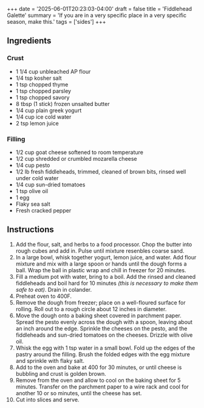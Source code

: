 +++
date = '2025-06-01T20:23:03-04:00'
draft = false
title = 'Fiddlehead Galette'
summary = 'If you are in a very specific place in a very specific season, make this.'
tags = ['sides']
+++

## Ingredients

### Crust
- 1 1/4 cup unbleached AP flour
- 1/4 tsp kosher salt
- 1 tsp chopped thyme
- 1 tsp chopped parsley
- 1 tsp chopped savory
- 8 tbsp (1 stick) frozen unsalted butter
- 1/4 cup plain greek yogurt
- 1/4 cup ice cold water
- 2 tsp lemon juice

### Filling

- 1/2 cup goat cheese softened to room temperature
- 1/2 cup shredded or crumbled mozarella cheese
- 1/4 cup pesto
- 1/2 lb fresh fiddleheads, trimmed, cleaned of brown bits, rinsed well under cold water
- 1/4 cup sun-dried tomatoes
- 1 tsp olive oil
- 1 egg
- Flaky sea salt
- Fresh cracked pepper

## Instructions

1. Add the flour, salt, and herbs to a food processor. Chop the butter into rough cubes and add in. Pulse until mixture resenbles coarse sand.
2. In a large bowl, whisk together yogurt, lemon juice, and water. Add flour mixture and mix with a large spoon or hands until the dough forms a ball. Wrap the ball in plastic wrap and chill in freezer for 20 minutes.
3. Fill a medium pot with water, bring to a boil. Add the rinsed and cleaned fiddleheads and boil hard for 10 minutes *(this is necessary to make them safe to eat)*. Drain in colander.
4. Preheat oven to 400F.
5. Remove the dough from freezer; place on a well-floured surface for rolling. Roll out to a rough circle about 12 inches in diameter.
6. Move the dough onto a baking sheet covered in parchment paper. Spread the pesto evenly across the dough with a spoon, leaving about an inch around the edge. Sprinkle the cheeses on the pesto, and the fiddleheads and sun-dried tomatoes on the cheeses. Drizzle with olive oil.
7. Whisk the egg with 1 tsp water in a small bowl. Fold up the edges of the pastry around the filling. Brush the folded edges with the egg mixture and sprinkle with flaky salt.
8. Add to the oven and bake at 400 for 30 minutes, or until cheese is bubbling and crust is golden brown.
9. Remove from the oven and allow to cool on the baking sheet for 5 minutes. Transfer on the parchment paper to a wire rack and cool for another 10 or so minutes, until the cheese has set.
10. Cut into slices and serve.